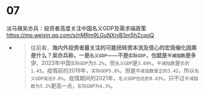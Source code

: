 
# 07

淡马锡吴亦兵：投资者高度关注中国名义GDP及需求端政策 https://mp.weixin.qq.com/s/nMRm9LGuNXniB3m5hZcqoQ
- > 往前看，**海内外投资者最关注的可能扭转资本流及信心的宏观催化因素是什么？吴亦兵称，一是`名义GDP`——不是`实际GDP`，也就是`平减指数`是多少**。2023年中国`实际GDP`为`5.2%`，但`名义GDP`是`3.69%`，`平减指数`是`负的1.43`。疫情前的2019年，`实际GDP5.8%`，但是`平减指数是正的3.42`，所以`名义GDP高达9.6%`。疫情期间的2021年，`名义GDP也达到9.43%`，只不过`平减指数为5.2%`更高一点，`实际GDP为4.3%`。
